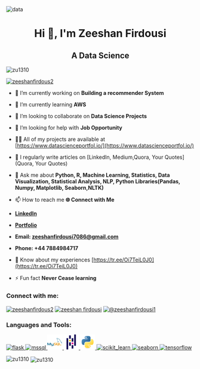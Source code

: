 <img aling="center" alt="data" width= "500" src="https://miro.medium.com/v2/resize:fit:640/format:webp/1*YCrp0Z8mAOe2IUV9XmlEDw.gif">
<h1 align="center">Hi 👋, I'm Zeeshan Firdousi</h1>
<h2 align="center">A Data Science</h2>

<p align="left"> <img src="https://komarev.com/ghpvc/?username=zu1310&label=Profile%20views&color=0e75b6&style=flat" alt="zu1310" /> </p>

<p align="left"> <a href="https://twitter.com/zeeshanfirdous2" target="blank"><img src="https://img.shields.io/twitter/follow/zeeshanfirdous2?logo=twitter&style=for-the-badge" alt="zeeshanfirdous2" /></a> </p>

- 🔭 I’m currently working on **Building a recommender System**

- 🌱 I’m currently learning **AWS**

- 👯 I’m looking to collaborate on **Data Science Projects**

- 🤝 I’m looking for help with **Job Opportunity**

- 👨‍💻 All of my projects are available at [https://www.datascienceportfol.io/](https://www.datascienceportfol.io/)

- 📝 I regularly write articles on [LinkedIn, Medium,Quora, Your Quotes](Quora, Your Quotes)

- 💬 Ask me about **Python, R, Machine Learning, Statistics, Data Visualization, Statistical Analysis, NLP, Python Libraries(Pandas, Numpy, Matplotlib, Seaborn,NLTK)**

- 📫 How to reach me **🌐 Connect with Me**

- **[LinkedIn](https://www.linkedin.com/in/zeeshanfirdousi/)**
- **[Portfolio](https://www.datascienceportfol.io/)**
- **Email: zeeshanfirdousi7086@gmail.com**
- **Phone: +44 7884984717**

- 📄 Know about my experiences [https://tr.ee/Oi7TeiL0J0](https://tr.ee/Oi7TeiL0J0)

- ⚡ Fun fact **Never Cease learning**

<h3 align="left">Connect with me:</h3>
<p align="left">
<a href="https://twitter.com/zeeshanfirdous2" target="blank"><img align="center" src="https://raw.githubusercontent.com/rahuldkjain/github-profile-readme-generator/master/src/images/icons/Social/twitter.svg" alt="zeeshanfirdous2" height="30" width="40" /></a>
<a href="https://linkedin.com/in/zeeshan firdousi" target="blank"><img align="center" src="https://raw.githubusercontent.com/rahuldkjain/github-profile-readme-generator/master/src/images/icons/Social/linked-in-alt.svg" alt="zeeshan firdousi" height="30" width="40" /></a>
<a href="https://www.hackerearth.com/@zeeshanfirdousi1" target="blank"><img align="center" src="https://raw.githubusercontent.com/rahuldkjain/github-profile-readme-generator/master/src/images/icons/Social/hackerearth.svg" alt="@zeeshanfirdousi1" height="30" width="40" /></a>
</p>

<h3 align="left">Languages and Tools:</h3>
<p align="left"> <a href="https://flask.palletsprojects.com/" target="_blank" rel="noreferrer"> <img src="https://www.vectorlogo.zone/logos/pocoo_flask/pocoo_flask-icon.svg" alt="flask" width="40" height="40"/> </a> <a href="https://www.microsoft.com/en-us/sql-server" target="_blank" rel="noreferrer"> <img src="https://www.svgrepo.com/show/303229/microsoft-sql-server-logo.svg" alt="mssql" width="40" height="40"/> </a> <a href="https://www.mysql.com/" target="_blank" rel="noreferrer"> <img src="https://raw.githubusercontent.com/devicons/devicon/master/icons/mysql/mysql-original-wordmark.svg" alt="mysql" width="40" height="40"/> </a> <a href="https://pandas.pydata.org/" target="_blank" rel="noreferrer"> <img src="https://raw.githubusercontent.com/devicons/devicon/2ae2a900d2f041da66e950e4d48052658d850630/icons/pandas/pandas-original.svg" alt="pandas" width="40" height="40"/> </a> <a href="https://www.python.org" target="_blank" rel="noreferrer"> <img src="https://raw.githubusercontent.com/devicons/devicon/master/icons/python/python-original.svg" alt="python" width="40" height="40"/> </a> <a href="https://scikit-learn.org/" target="_blank" rel="noreferrer"> <img src="https://upload.wikimedia.org/wikipedia/commons/0/05/Scikit_learn_logo_small.svg" alt="scikit_learn" width="40" height="40"/> </a> <a href="https://seaborn.pydata.org/" target="_blank" rel="noreferrer"> <img src="https://seaborn.pydata.org/_images/logo-mark-lightbg.svg" alt="seaborn" width="40" height="40"/> </a> <a href="https://www.tensorflow.org" target="_blank" rel="noreferrer"> <img src="https://www.vectorlogo.zone/logos/tensorflow/tensorflow-icon.svg" alt="tensorflow" width="40" height="40"/> </a> </p>

<p><img align="left" src="https://github-readme-stats.vercel.app/api/top-langs?username=zu1310&show_icons=true&locale=en&layout=compact" alt="zu1310" /></p>

<p>&nbsp;<img align="center" src="https://github-readme-stats.vercel.app/api?username=zu1310&show_icons=true&locale=en" alt="zu1310" /></p>
